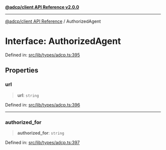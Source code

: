 [**@adcp/client API Reference v2.0.0**](../README.md)

***

[@adcp/client API Reference](../README.md) / AuthorizedAgent

# Interface: AuthorizedAgent

Defined in: [src/lib/types/adcp.ts:395](https://github.com/adcontextprotocol/adcp-client/blob/9ed0be764adbd110916d257101c95a577b3f15c8/src/lib/types/adcp.ts#L395)

## Properties

### url

> **url**: `string`

Defined in: [src/lib/types/adcp.ts:396](https://github.com/adcontextprotocol/adcp-client/blob/9ed0be764adbd110916d257101c95a577b3f15c8/src/lib/types/adcp.ts#L396)

***

### authorized\_for

> **authorized\_for**: `string`

Defined in: [src/lib/types/adcp.ts:397](https://github.com/adcontextprotocol/adcp-client/blob/9ed0be764adbd110916d257101c95a577b3f15c8/src/lib/types/adcp.ts#L397)
